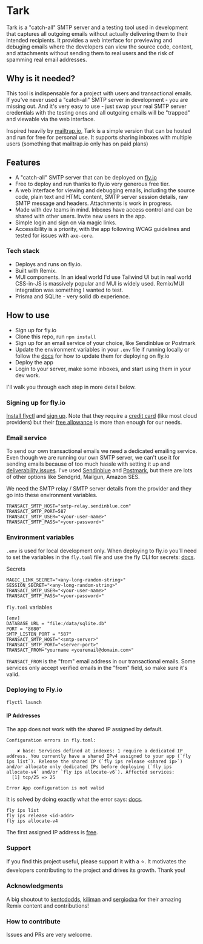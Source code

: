# Tark

Tark is a "catch-all" SMTP server and a testing tool used in development that captures all outgoing emails without actually delivering them to their intended recipients. It provides a web interface for previewing and debuging emails where the developers can view the source code, content, and attachments without sending them to real users and the risk of spamming real email addresses.

## Why is it needed?

This tool is indispensable for a project with users and transactional emails. If you've never used a "catch-all" SMTP server in development - you are missing out. And it's very easy to use - just swap your real SMTP server credentials with the testing ones and all outgoing emails will be "trapped" and viewable via the web interface.

Inspired heavily by [mailtrap.io](mailtrap.io), Tark is a simple version that can be hosted and run for free for personal use. It supports sharing inboxes with multiple users (something that mailtrap.io only has on paid plans)

## Features

- A "catch-all" SMTP server that can be deployed on [fly.io](fly.io)
- Free to deploy and run thanks to fly.io very generous free tier.
- A web interface for viewing and debugging emails, including the source code, plain text and HTML content, SMTP server session details, raw SMTP message and headers. Attachments is work in progress.
- Made with dev teams in mind. Inboxes have access control and can be shared with other users. Invite new users in the app.
- Simple login and sign on via magic links.
- Accessibility is a priority, with the app following WCAG guidelines and tested for issues with `axe-core`.

### Tech stack

- Deploys and runs on fly.io.
- Built with Remix.
- MUI components. In an ideal world I'd use Tailwind UI but in real world CSS-in-JS is massively popular and MUI is widely used. Remix/MUI integration was something I wanted to test.
- Prisma and SQLite - very solid db experience.

## How to use

- Sign up for fly.io
- Clone this repo, run `npm install`
- Sign up for an email service of your choice, like Sendinblue or Postmark
- Update the environment variables in your `.env` file if running locally or follow the [docs](https://fly.io/docs/reference/runtime-environment/) for how to update them for deploying on fly.io
- Deploy the app
- Login to your server, make some inboxes, and start using them in your dev work.

I'll walk you through each step in more detail below.

### Signing up for fly.io

[Install flyctl](https://fly.io/docs/hands-on/install-flyctl/) and [sign up](https://fly.io/docs/hands-on/sign-up/). Note that they require a [credit card](https://fly.io/docs/about/credit-cards/) (like most cloud providers) but their [free allowance](https://fly.io/docs/about/pricing/) is more than enough for our needs.

### Email service

To send our own transactional emails we need a dedicated emailing service. Even though we are running our own SMTP server, we can't use it for sending emails because of too much hassle with setting it up and [deliverability issues](https://twitter.com/kentcdodds/status/1615147013292843008). I've used [Sendinblue](https://www.sendinblue.com/) and [Postmark](https://postmarkapp.com/), but there are lots of other options like Sendgrid, Mailgun, Amazon SES.

We need the SMTP relay / SMTP server details from the provider and they go into these environment variables.

```
TRANSACT_SMTP_HOST="smtp-relay.sendinblue.com"
TRANSACT_SMTP_PORT=587
TRANSACT_SMTP_USER="<your-user-name>"
TRANSACT_SMTP_PASS="<your-password>"
```

### Environment variables

`.env` is used for local development only. When deploying to fly.io you'll need to set the variables in the `fly.toml` file and use the fly CLI for secrets: [docs](https://fly.io/docs/reference/runtime-environment/).

Secrets

```
MAGIC_LINK_SECRET="<any-long-random-string>"
SESSION_SECRET="<any-long-random-string>"
TRANSACT_SMTP_USER="<your-user-name>"
TRANSACT_SMTP_PASS="<your-password>"
```

`fly.toml` variables

```
[env]
DATABASE_URL = "file:/data/sqlite.db"
PORT = "8080"
SMTP_LISTEN_PORT = "587"
TRANSACT_SMTP_HOST="<smtp-server>"
TRANSACT_SMTP_PORT="<server-port>"
TRANSACT_FROM="yourname <youremail@domain.com>"
```

`TRANSACT_FROM` is the "from" email address in our transactional emails. Some services only accept verified emails in the "from" field, so make sure it's valid.

### Deploying to Fly.io

`flyctl launch`

#### IP Addresses

The app does not work with the shared IP assigned by default.

```
Configuration errors in fly.toml:

    ✘ base: Services defined at indexes: 1 require a dedicated IP address. You currently have a shared IPv4 assigned to your app (`fly ips list`). Release the shared IP (`fly ips release <shared ip>`) and/or allocate only dedicated IPs before deploying (`fly ips allocate-v4` and/or `fly ips allocate-v6`). Affected services:
  [1] tcp/25 => 25

Error App configuration is not valid
```

It is solved by doing exactly what the error says: [docs](https://fly.io/docs/reference/services/).

```
fly ips list
fly ips release <id-addr>
fly ips allocate-v4
```

The first assigned IP address is [free](https://fly.io/docs/about/pricing/).

### Support

If you find this project useful, please support it with a ⭐. It motivates the developers contributing to the project and drives its growth. Thank you!

### Acknowledgments

A big shoutout to [kentcdodds](https://github.com/kentcdodds), [kiliman](https://github.com/kiliman) and [sergiodxa](https://github.com/sergiodxa) for their amazing Remix content and contributions!

### How to contribute

Issues and PRs are very welcome.
